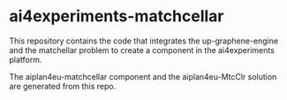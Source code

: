 # ai4experiments-matchcellar
This repository contains the code that integrates the up-graphene-engine and the matchellar problem to create a component in the ai4experiments platform.

The aiplan4eu-matchcellar component and the aiplan4eu-MtcClr solution are generated from this repo.
